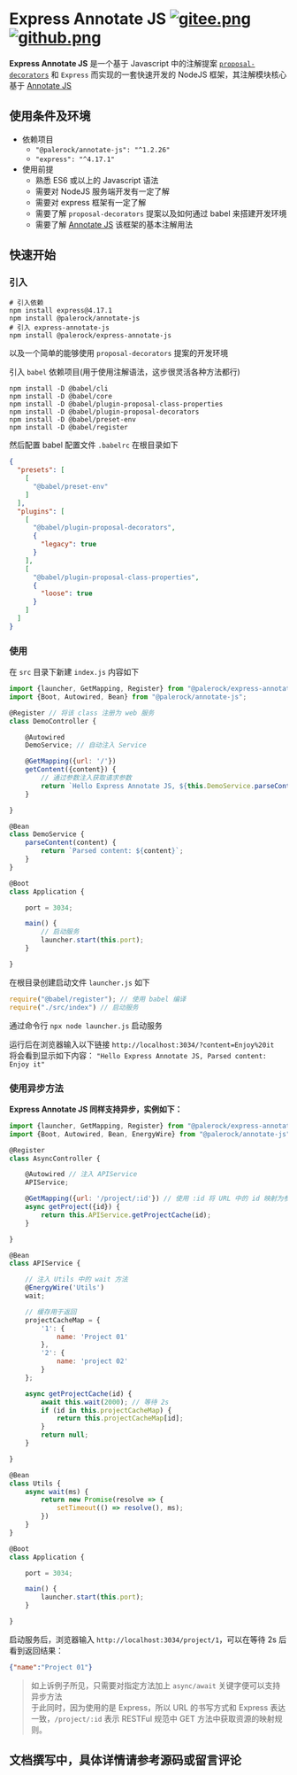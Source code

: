 # Express Annotate JS [![gitee.png](https://palerock.cn/api-provider/files/view?identity=L2FydGljbGUvaW1hZ2UvMjAyMDA2MjkxNTQyMTMwNzVXcWZyU2dTbC5wbmc=&w=15)](https://gitee.com/HGJing/express-annotate-js) [![github.png](https://palerock.cn/api-provider/files/view?identity=L2FydGljbGUvaW1hZ2UvMjAyMDA2MjkxNjU3NDkzMDkybWNLRXhHMi5wbmc=&w=15)](https://github.com/canguser/express-annotate-js)

**Express Annotate JS** 是一个基于 Javascript 中的注解提案 [`proposal-decorators`](https://babeljs.io/docs/en/babel-plugin-proposal-decorators) 和 `Express` 而实现的一套快速开发的 NodeJS 框架，其注解模块核心基于 [Annotate JS](https://github.com/canguser/annotate-js)  
## 使用条件及环境  
- 依赖项目
    - `"@palerock/annotate-js": "^1.2.26"`
    - `"express": "^4.17.1"`
- 使用前提
    - 熟悉 ES6 或以上的 Javascript 语法
    - 需要对 NodeJS 服务端开发有一定了解
    - 需要对 express 框架有一定了解
    - 需要了解 `proposal-decorators` 提案以及如何通过 babel 来搭建开发环境
    - 需要了解 [Annotate JS](https://github.com/canguser/annotate-js) 该框架的基本注解用法
## 快速开始
### 引入
```shell script
# 引入依赖
npm install express@4.17.1
npm install @palerock/annotate-js
# 引入 express-annotate-js
npm install @palerock/express-annotate-js
```
以及一个简单的能够使用 `proposal-decorators` 提案的开发环境

引入 `babel` 依赖项目(用于使用注解语法，这步很灵活各种方法都行)

```shell script
npm install -D @babel/cli
npm install -D @babel/core
npm install -D @babel/plugin-proposal-class-properties
npm install -D @babel/plugin-proposal-decorators
npm install -D @babel/preset-env
npm install -D @babel/register
```

然后配置 babel 配置文件 `.babelrc` 在根目录如下

```json
{
  "presets": [
    [
      "@babel/preset-env"
    ]
  ],
  "plugins": [
    [
      "@babel/plugin-proposal-decorators",
      {
        "legacy": true
      }
    ],
    [
      "@babel/plugin-proposal-class-properties",
      {
        "loose": true
      }
    ]
  ]
}
```

### 使用

在 `src` 目录下新建 `index.js` 内容如下

```javascript
import {launcher, GetMapping, Register} from "@palerock/express-annotate-js";
import {Boot, Autowired, Bean} from "@palerock/annotate-js"; 

@Register // 将该 class 注册为 web 服务
class DemoController {

    @Autowired
    DemoService; // 自动注入 Service

    @GetMapping({url: '/'})
    getContent({content}) {
        // 通过参数注入获取请求参数
        return `Hello Express Annotate JS, ${this.DemoService.parseContent(content)}`;
    }

}

@Bean
class DemoService {
    parseContent(content) {
        return `Parsed content: ${content}`;
    }
}

@Boot
class Application {

    port = 3034;

    main() {
        // 启动服务
        launcher.start(this.port);
    }

}
```
在根目录创建启动文件 `launcher.js` 如下

```javascript
require("@babel/register"); // 使用 babel 编译
require("./src/index") // 启动服务
```

通过命令行 `npx node launcher.js` 启动服务

运行后在浏览器输入以下链接 `http://localhost:3034/?content=Enjoy%20it`  
将会看到显示如下内容： `"Hello Express Annotate JS, Parsed content: Enjoy it"`  

### 使用异步方法

**Express Annotate JS 同样支持异步，实例如下：**

```javascript
import {launcher, GetMapping, Register} from "@palerock/express-annotate-js";
import {Boot, Autowired, Bean, EnergyWire} from "@palerock/annotate-js"; 

@Register
class AsyncController {

    @Autowired // 注入 APIService
    APIService;

    @GetMapping({url: '/project/:id'}) // 使用 :id 将 URL 中的 id 映射为参数并注入到方法中
    async getProject({id}) {
        return this.APIService.getProjectCache(id);
    }

}

@Bean
class APIService {

    // 注入 Utils 中的 wait 方法
    @EnergyWire('Utils')
    wait;

    // 缓存用于返回
    projectCacheMap = {
        '1': {
            name: 'Project 01'
        },
        '2': {
            name: 'project 02'
        }
    };

    async getProjectCache(id) {
        await this.wait(2000); // 等待 2s 
        if (id in this.projectCacheMap) {
            return this.projectCacheMap[id];
        }
        return null;
    }

}

@Bean
class Utils {
    async wait(ms) {
        return new Promise(resolve => {
            setTimeout(() => resolve(), ms);
        })
    }
}

@Boot
class Application {

    port = 3034;

    main() {
        launcher.start(this.port);
    }

}
```

启动服务后，浏览器输入 `http://localhost:3034/project/1`，可以在等待 2s 后看到返回结果： 

```json
{"name":"Project 01"}
```

> 如上诉例子所见，只需要对指定方法加上 `async/await` 关键字便可以支持异步方法  
于此同时，因为使用的是 Express，所以 URL 的书写方式和 Express 表达一致，`/project/:id` 表示 RESTFul 规范中 GET 方法中获取资源的映射规则。

## 文档撰写中，具体详情请参考源码或留言评论